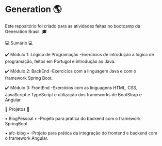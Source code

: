 # Generation :earth_americas:

Este repositório foi criado para as atividades feitas no bootcamp da Generation Brasil. :mortar_board:

:computer: Sumário :computer:

:heavy_check_mark: Módulo 1: Lógica de Programação
-Exercícios de introdução à lógica de programação, feitos em Portugol e introdução ao Java.

:heavy_check_mark: Módulo 2: BackEnd
-Exercícios com a linguagem Java e com o framework Spring Boot.

:heavy_check_mark: Módulo 3: FrontEnd
-Exercícios com as linguagens HTML, CSS, JavaScript e TypeScript e utilização dos frameworks de BootStrap e Angular.

:small_blue_diamond: Projetos :small_blue_diamond:

:black_small_square: BlogPessoal :black_small_square:
 -Projeto para prática do backend com o framework SpringBoot.
 
 :black_small_square: afc-blog :black_small_square:
 -Projeto para prática da integração do frontend e backend com o framework Angular.
